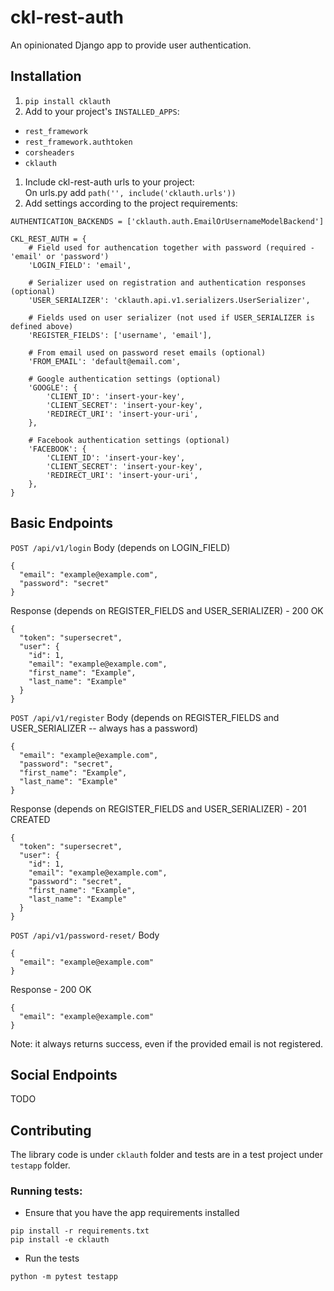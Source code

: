 # ckl-rest-auth
An opinionated Django app to provide user authentication.

## Installation

1. `pip install cklauth`
1. Add to your project's `INSTALLED_APPS`:
  - `rest_framework`
  - `rest_framework.authtoken`
  - `corsheaders` 
  - `cklauth`
1. Include ckl-rest-auth urls to your project:  
   On urls.py add `path('', include('cklauth.urls'))`
1. Add settings according to the project requirements:
```
AUTHENTICATION_BACKENDS = ['cklauth.auth.EmailOrUsernameModelBackend']

CKL_REST_AUTH = {
    # Field used for authencation together with password (required - 'email' or 'password')
    'LOGIN_FIELD': 'email',

    # Serializer used on registration and authentication responses (optional)
    'USER_SERIALIZER': 'cklauth.api.v1.serializers.UserSerializer',

    # Fields used on user serializer (not used if USER_SERIALIZER is defined above)
    'REGISTER_FIELDS': ['username', 'email'],

    # From email used on password reset emails (optional)
    'FROM_EMAIL': 'default@email.com',

    # Google authentication settings (optional)
    'GOOGLE': {
        'CLIENT_ID': 'insert-your-key',
        'CLIENT_SECRET': 'insert-your-key',
        'REDIRECT_URI': 'insert-your-uri',
    },

    # Facebook authentication settings (optional)
    'FACEBOOK': {
        'CLIENT_ID': 'insert-your-key',
        'CLIENT_SECRET': 'insert-your-key',
        'REDIRECT_URI': 'insert-your-uri',
    },
}
```

## Basic Endpoints

`POST /api/v1/login`
Body (depends on LOGIN_FIELD)
```
{
  "email": "example@example.com",
  "password": "secret"
}
```
Response (depends on REGISTER_FIELDS and USER_SERIALIZER) - 200 OK
```
{
  "token": "supersecret",
  "user": {
    "id": 1,
    "email": "example@example.com",
    "first_name": "Example",
    "last_name": "Example"
  }
}
```

`POST /api/v1/register`
Body (depends on REGISTER_FIELDS and USER_SERIALIZER -- always has a password)
```
{
  "email": "example@example.com",
  "password": "secret",
  "first_name": "Example",
  "last_name": "Example"
}
```
Response (depends on REGISTER_FIELDS and USER_SERIALIZER) - 201 CREATED
```
{
  "token": "supersecret",
  "user": {
    "id": 1,
    "email": "example@example.com",
    "password": "secret",
    "first_name": "Example",
    "last_name": "Example"
  }
}
```

`POST /api/v1/password-reset/`
Body
```
{
  "email": "example@example.com"
}
```
Response - 200 OK
```
{
  "email": "example@example.com"
}
```
Note: it always returns success, even if the provided email is not registered.


## Social Endpoints

TODO

## Contributing

The library code is under `cklauth` folder and tests are in a test project under `testapp`
folder.

### Running tests:

* Ensure that you have the app requirements installed
```
pip install -r requirements.txt
pip install -e cklauth
```

* Run the tests
```
python -m pytest testapp
```
